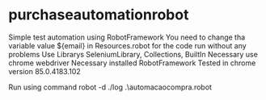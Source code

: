 # purchaseautomationrobot

Simple test automation using RobotFramework
You need to change tha variable value ${email} in Resources.robot for the code run without any problems
Use Librarys SeleniumLibrary, Collections, BuiltIn
Necessary use chrome webdriver
Necessary installed RobotFramework
Tested in chrome version 85.0.4183.102

Run using command  robot -d ./log .\automacaocompra.robot 
